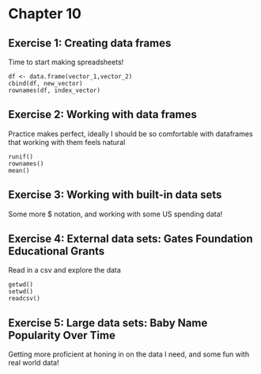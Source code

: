 # Chapter 10
## Exercise 1: Creating data frames
Time to start making spreadsheets!
```
df <- data.frame(vector_1,vector_2)
cbind(df, new_vector)
rownames(df, index_vector)
```

## Exercise 2: Working with data frames
Practice makes perfect, ideally I should be so comfortable with dataframes that working with them feels natural
```
runif()
rownames()
mean()

```

## Exercise 3: Working with built-in data sets
Some more $ notation, and working with some US spending data!

## Exercise 4: External data sets: Gates Foundation Educational Grants
Read in a csv and explore the data
```
getwd()
setwd()
readcsv()
```

## Exercise 5: Large data sets: Baby Name Popularity Over Time
Getting more proficient at honing in on the data I need, and some fun with real world data!